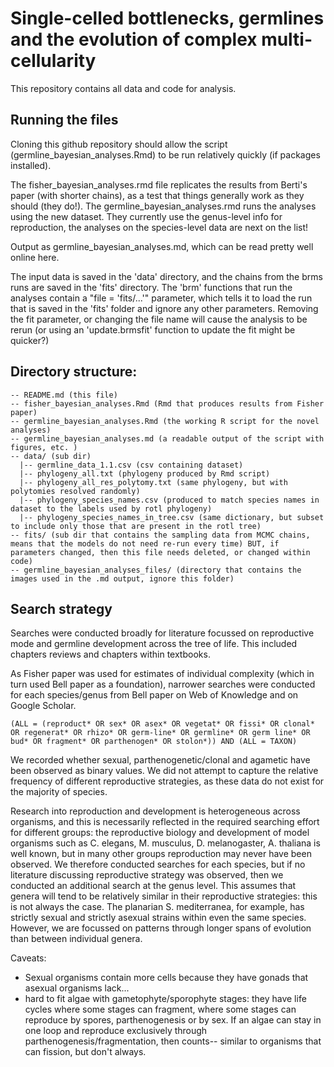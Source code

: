 # Single-celled bottlenecks, germlines and the evolution of complex multi-cellularity

This repository contains all data and code for analysis.

## Running the files

Cloning this github repository should allow the script (germline_bayesian_analyses.Rmd) to be run relatively quickly (if packages installed). 

The fisher_bayesian_analyses.rmd file replicates the results from Berti's paper (with shorter chains), as a test that things generally work as they should (they do!). The germline_bayesian_analyses.rmd runs the analyses using the new dataset. They currently use the genus-level info for reproduction, the analyses on the species-level data are next on the list!

Output as germline_bayesian_analyses.md, which can be read pretty well online here. 

The input data is saved in the 'data' directory, and the chains from the brms runs are saved in the 'fits' directory. The 'brm' functions that run the analyses contain a "file = 'fits/...'" parameter, which tells it to load the run that is saved in the 'fits' folder and ignore any other parameters. Removing the fit parameter, or changing the file name will cause the analysis to be rerun (or using an 'update.brmsfit' function to update the fit might be quicker?)

## Directory structure:
```
-- README.md (this file)  
-- fisher_bayesian_analyses.Rmd (Rmd that produces results from Fisher paper) 
-- germline_bayesian_analyses.Rmd (the working R script for the novel analyses) 
-- germline_bayesian_analyses.md (a readable output of the script with figures, etc. ) 
-- data/ (sub dir)  
  |-- germline_data_1.1.csv (csv containing dataset)  
  |-- phylogeny_all.txt (phylogeny produced by Rmd script)  
  |-- phylogeny_all_res_polytomy.txt (same phylogeny, but with polytomies resolved randomly)  
  |-- phylogeny_species_names.csv (produced to match species names in dataset to the labels used by rotl phylogeny)
  |-- phylogeny_species_names_in_tree.csv (same dictionary, but subset to include only those that are present in the rotl tree)  
-- fits/ (sub dir that contains the sampling data from MCMC chains, means that the models do not need re-run every time) BUT, if parameters changed, then this file needs deleted, or changed within code)
-- germline_bayesian_analyses_files/ (directory that contains the images used in the .md output, ignore this folder)
```

## Search strategy

Searches were conducted broadly for literature focussed on reproductive mode and germline development across the tree of life. This included chapters reviews and chapters within textbooks.

As Fisher paper was used for estimates of individual complexity (which in turn used Bell paper as a foundation), narrower searches were conducted for each species/genus from Bell paper on Web of Knowledge and on Google Scholar. 

`(ALL = (reproduct* OR sex* OR asex* OR vegetat* OR fissi* OR clonal* OR regenerat* OR rhizo* OR germ-line* OR germline* OR germ line* OR bud* OR fragment* OR parthenogen* OR stolon*)) AND (ALL = TAXON)` 

We recorded whether sexual, parthenogenetic/clonal and agametic have been observed as binary values. We did not attempt to capture the relative frequency of different reproductive strategies, as these data do not exist for the majority of species. 

Research into reproduction and development is heterogeneous across organisms, and this is necessarily reflected in the required searching effort for different groups: the reproductive biology and development of model organisms such as C. elegans, M. musculus, D. melanogaster, A. thaliana is well known, but in many other groups reproduction may never have been observed. We therefore conducted searches for each species, but if no literature discussing reproductive strategy was observed, then we conducted an additional search at the genus level. This assumes that genera will tend to be relatively similar in their reproductive strategies: this is not always the case. The planarian S. mediterranea, for example, has strictly sexual and strictly asexual strains within even the same species. However, we are focussed on patterns through longer spans of evolution than between individual genera. 

Caveats:

* Sexual organisms contain more cells because they have gonads that asexual organisms lack...  
* hard to fit algae with gametophyte/sporophyte stages: they have life cycles where some stages can fragment, where some stages can reproduce by spores, parthenogenesis or by sex. If an algae can stay in one loop and reproduce exclusively through parthenogenesis/fragmentation, then counts-- similar to organisms that can fission, but don't always.



